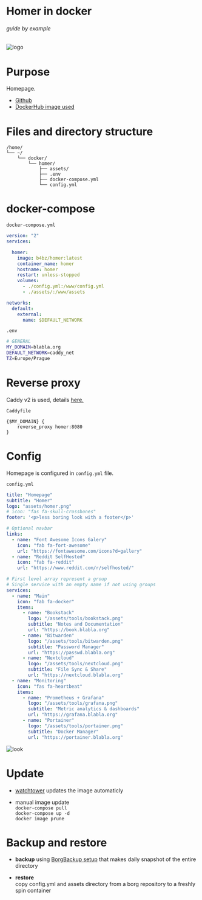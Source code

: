 # Homer in docker

###### guide by example

![logo](https://i.imgur.com/NSZ1DTH.png)

# Purpose

Homepage.

* [Github](https://github.com/bastienwirtz/homer)
* [DockerHub image used](https://hub.docker.com/r/b4bz/homer)

# Files and directory structure

```
/home/
└── ~/
    └── docker/
        └── homer/
            ├── assets/
            ├── .env
            ├── docker-compose.yml
            └── config.yml
```

# docker-compose

`docker-compose.yml`
```yml
version: "2"
services:

  homer:
    image: b4bz/homer:latest
    container_name: homer
    hostname: homer
    restart: unless-stopped
    volumes:
      - ./config.yml:/www/config.yml
      - ./assets/:/www/assets

networks:
  default:
    external:
      name: $DEFAULT_NETWORK
```

`.env`
```bash
# GENERAL
MY_DOMAIN=blabla.org
DEFAULT_NETWORK=caddy_net
TZ=Europe/Prague
```

# Reverse proxy

Caddy v2 is used,
details [here.](https://github.com/DoTheEvo/Caddy-v2-docker-example-setup)

`Caddyfile`
```
{$MY_DOMAIN} {
    reverse_proxy homer:8080
}
```

# Config

Homepage is configured in `config.yml` file.

`config.yml`
```yml
title: "Homepage"
subtitle: "Homer"
logo: "assets/homer.png"
# icon: "fas fa-skull-crossbones"
footer: '<p>less boring look with a footer</p>'

# Optional navbar
links:
  - name: "Font Awesome Icons Galery"
    icon: "fab fa-fort-awesome"
    url: "https://fontawesome.com/icons?d=gallery"
  - name: "Reddit SelfHosted"
    icon: "fab fa-reddit"
    url: "https://www.reddit.com/r/selfhosted/"

# First level array represent a group
# Single service with an empty name if not using groups
services:
  - name: "Main"
    icon: "fab fa-docker"
    items:
      - name: "Bookstack"
        logo: "/assets/tools/bookstack.png"
        subtitle: "Notes and Documentation"
        url: "https://book.blabla.org"
      - name: "Bitwarden"
        logo: "/assets/tools/bitwarden.png"
        subtitle: "Password Manager"
        url: "https://passwd.blabla.org"
      - name: "Nextcloud"
        logo: "/assets/tools/nextcloud.png"
        subtitle: "File Sync & Share"
        url: "https://nextcloud.blabla.org"
  - name: "Monitoring"
    icon: "fas fa-heartbeat"
    items:
      - name: "Prometheus + Grafana"
        logo: "/assets/tools/grafana.png"
        subtitle: "Metric analytics & dashboards"
        url: "https://grafana.blabla.org"
      - name: "Portainer"
        logo: "/assets/tools/portainer.png"
        subtitle: "Docker Manager"
        url: "https://portainer.blabla.org"
```

![look](https://i.imgur.com/hrggtcZ.png)

# Update

  * [watchtower](https://github.com/DoTheEvo/selfhosted-apps-docker/tree/master/watchtower) updates the image automaticly

  * manual image update</br>
    `docker-compose pull`</br>
    `docker-compose up -d`</br>
    `docker image prune`

# Backup and restore

  * **backup** using [BorgBackup setup](https://github.com/DoTheEvo/selfhosted-apps-docker/tree/master/borg_backup)
  that makes daily snapshot of the entire directory
    
  * **restore**</br>
    copy config.yml and assets directory from a borg repository to a freshly spin container
